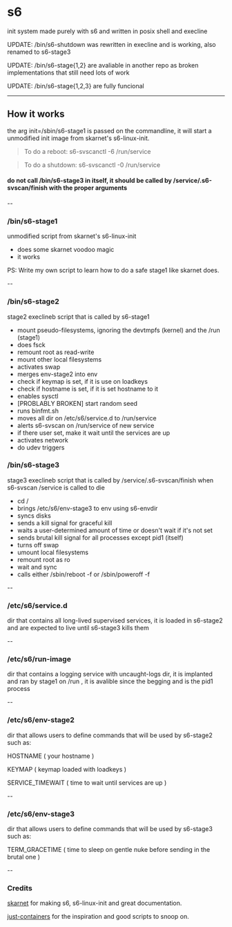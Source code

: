 # s6

init system made purely with s6 and written in posix shell and execline

UPDATE: /bin/s6-shutdown was rewritten in execline and is working, also renamed to s6-stage3

UPDATE: /bin/s6-stage{1,2} are avaliable in another repo as broken implementations that still need lots of work

UPDATE: /bin/s6-stage{1,2,3} are fully funcional 

---

## How it works

the arg init=/sbin/s6-stage1 is passed on the commandline, it will start a unmodified init image from skarnet's s6-linux-init.

> To do a reboot: s6-svscanctl -6 /run/service

> To do a shutdown: s6-svscanctl -0 /run/service

#### do not call /bin/s6-stage3 in itself, it should be called by /service/.s6-svscan/finish with the proper arguments

--


### /bin/s6-stage1

unmodified script from skarnet's s6-linux-init

- does some skarnet voodoo magic
- it works

PS: Write my own script to learn how to do a safe stage1 like skarnet does.

--

### /bin/s6-stage2

stage2 execlineb script that is called by s6-stage1

- mount pseudo-filesystems, ignoring the devtmpfs (kernel) and the /run (stage1)
- does fsck
- remount root as read-write
- mount other local filesystems
- activates swap
- merges env-stage2 into env
- check if keymap is set, if it is use on loadkeys
- check if hostname is set, if it is set hostname to it
- enables sysctl
- [PROBLABLY BROKEN] start random seed
- runs binfmt.sh
- moves all dir on /etc/s6/service.d to /run/service
- alerts s6-svscan on /run/service of new service
- if there user set, make it wait until the services are up
- activates network
- do udev triggers

### /bin/s6-stage3

stage3 execlineb script that is called by /service/.s6-svscan/finish when s6-svscan /service is called to die

- cd /
- brings /etc/s6/env-stage3 to env using s6-envdir
- syncs disks
- sends a kill signal for graceful kill
- waits a user-determined amount of time or doesn't wait if it's not set
- sends brutal kill signal for all processes except pid1 (itself)
- turns off swap
- umount local filesystems
- remount root as ro
- wait and sync
- calls either /sbin/reboot -f or /sbin/poweroff -f

--

### /etc/s6/service.d

dir that contains all long-lived supervised services, it is loaded in s6-stage2 and are expected to live until s6-stage3 kills them

--

### /etc/s6/run-image

dir that contains a logging service with uncaught-logs dir, it is implanted and ran by stage1 on /run , it is avalible since the begging and is the pid1 process

--

### /etc/s6/env-stage2

dir that allows users to define commands that will be used by s6-stage2 such as:


HOSTNAME ( your hostname )


KEYMAP ( keymap loaded with loadkeys )


SERVICE_TIMEWAIT ( time to wait until services are up )

--

### /etc/s6/env-stage3

dir that allows users to define commands that will be used by s6-stage3 such as:

TERM_GRACETIME ( time to sleep on gentle nuke before sending in the brutal one )

-- 

### Credits

[skarnet](http://skarnet.org/) for making s6, s6-linux-init and great documentation.

[just-containers](https://github.com/just-containers/s6-overlay) for the inspiration and good scripts to snoop on.
